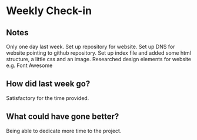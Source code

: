 # Weekly Check-in

## Notes

Only one day last week.
Set up repository for website.
Set up DNS for website pointing to github repository.
Set up index file and added some html structure, a little css and an image.
Researched design elements for website e.g. Font Awesome

## How did last week go?

Satisfactory for the time provided.

## What could have gone better?

Being able to dedicate more time to the project.